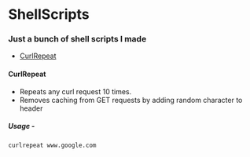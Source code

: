 # ShellScripts
### Just a bunch of shell scripts I made

- [CurlRepeat](#curlrepeat)  

#### CurlRepeat
 - Repeats any curl request 10 times. 
 - Removes caching from GET requests by adding random character to header

##### Usage - 

```
curlrepeat www.google.com 
```
